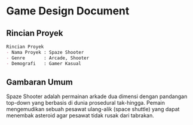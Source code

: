 # Game Design Document
## Rincian Proyek
```md
Rincian Proyek
- Nama Proyek : Spaze Shooter
- Genre       : Arcade, Shooter
- Demografi   : Gamer Kasual
```

## Gambaran Umum
Spaze Shooter adalah permainan arkade dua dimensi dengan pandangan top-down yang berbasis di dunia prosedural tak-hingga. Pemain mengemudikan sebuah pesawat ulang-alik (space shuttle) yang dapat menembak asteroid agar pesawat tidak rusak dari tabrakan. 

## 